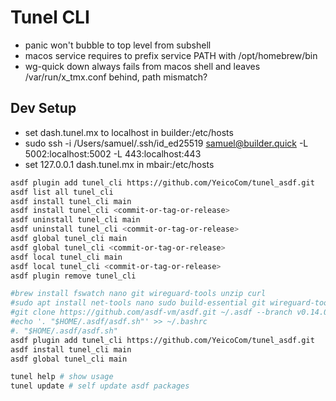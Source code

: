 # Tunel CLI

- panic won't bubble to top level from subshell
- macos service requires to prefix service PATH with /opt/homebrew/bin
- wg-quick down always fails from macos shell and leaves /var/run/x_tmx.conf behind, path mismatch?

## Dev Setup

- set dash.tunel.mx to localhost in builder:/etc/hosts
- sudo ssh -i /Users/samuel/.ssh/id_ed25519 samuel@builder.quick -L 5002:localhost:5002 -L 443:localhost:443
- set 127.0.0.1 dash.tunel.mx in mbair:/etc/hosts

```bash
asdf plugin add tunel_cli https://github.com/YeicoCom/tunel_asdf.git
asdf list all tunel_cli
asdf install tunel_cli main
asdf install tunel_cli <commit-or-tag-or-release>
asdf uninstall tunel_cli main
asdf uninstall tunel_cli <commit-or-tag-or-release>
asdf global tunel_cli main
asdf global tunel_cli <commit-or-tag-or-release>
asdf local tunel_cli main
asdf local tunel_cli <commit-or-tag-or-release>
asdf plugin remove tunel_cli

#brew install fswatch nano git wireguard-tools unzip curl
#sudo apt install net-tools nano sudo build-essential git wireguard-tools unzip curl inotify-tools uuid-runtime
#git clone https://github.com/asdf-vm/asdf.git ~/.asdf --branch v0.14.0
#echo '. "$HOME/.asdf/asdf.sh"' >> ~/.bashrc
#. "$HOME/.asdf/asdf.sh"
asdf plugin add tunel_cli https://github.com/YeicoCom/tunel_asdf.git
asdf install tunel_cli main
asdf global tunel_cli main

tunel help # show usage
tunel update # self update asdf packages
```

